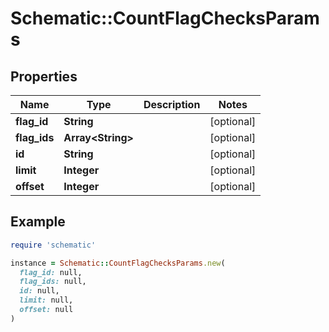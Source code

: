 # Schematic::CountFlagChecksParams

## Properties

| Name | Type | Description | Notes |
| ---- | ---- | ----------- | ----- |
| **flag_id** | **String** |  | [optional] |
| **flag_ids** | **Array&lt;String&gt;** |  | [optional] |
| **id** | **String** |  | [optional] |
| **limit** | **Integer** |  | [optional] |
| **offset** | **Integer** |  | [optional] |

## Example

```ruby
require 'schematic'

instance = Schematic::CountFlagChecksParams.new(
  flag_id: null,
  flag_ids: null,
  id: null,
  limit: null,
  offset: null
)
```

